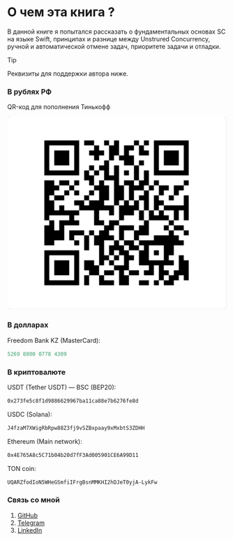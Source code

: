 # О чем эта книга ?

В данной книге я попытался рассказать о фундаментальных основах SC на языке Swift, принципах и разнице между Unstrured Concurrency, ручной и автоматической отмене задач, приоритете задачи и отладки.

> [!TIP]
> Реквизиты для поддержки автора ниже.

### В рублях РФ

QR-код для пополнения Тинькофф

![QR-код для пополнения Тинькофф][pay_via_qr]

[pay_via_qr]: images/payment_qr.png

### В долларах

Freedom Bank KZ (MasterCard):

```js
5269 8800 0778 4309
```

### В криптовалюте

USDT (Tether USDT) — BSC (BEP20):

```bash
0x273fe5c8f1d9886629967ba11ca88e7b6276fe8d
```

USDC (Solana):

```bash
J4fzaM7XWigRbRpw88Z3fj9vSZBxpaay9xMxbtS3ZDHH
```

Ethereum (Main network):

```bash
0x4E765A8c5C71b04b20d7fF3Ad005901CE6A99D11
```

TON coin:

```bash
UQARZfodIoN5WHeGSmfiIFrgBsnMMKHI2hDJeT0yjA-LykFw
```

### Связь со мной

1. [GitHub](https://github.com/wmorgue)
2. [Telegram](https://t.me/maybequantum)
3. [LinkedIn](https://linkedin.com/in/nick-rossik)

<!-- https://www.tinkoff.ru/rm/rossik.nikita1/oIfQz50874 -->